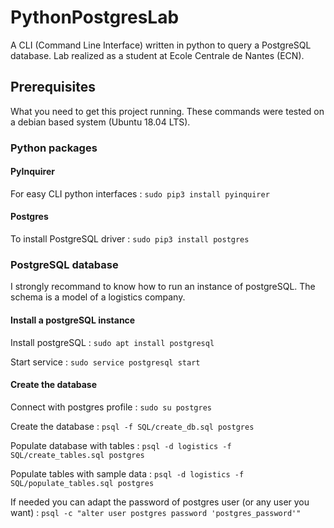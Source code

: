 # PythonPostgresLab
A CLI (Command Line Interface) written in python to query a PostgreSQL database. Lab realized as a student at Ecole Centrale de Nantes (ECN).

## Prerequisites

What you need to get this project running. These commands were tested on a debian based system (Ubuntu 18.04 LTS).

### Python packages

#### PyInquirer

For easy CLI python interfaces :
`sudo pip3 install pyinquirer`

#### Postgres

To install PostgreSQL driver :
`sudo pip3 install postgres`

### PostgreSQL database

I strongly recommand to know how to run an instance of postgreSQL. The schema is a model of a logistics company.

#### Install a postgreSQL instance

Install postgreSQL :
`sudo apt install postgresql`

Start service :
`sudo service postgresql start`

#### Create the database

Connect with postgres profile :
`sudo su postgres`

Create the database :
`psql -f SQL/create_db.sql postgres`

Populate database with tables :
`psql -d logistics -f SQL/create_tables.sql postgres`

Populate tables with sample data :
`psql -d logistics -f SQL/populate_tables.sql postgres`

If needed you can adapt the password of postgres user (or any user you want) :
`psql -c "alter user postgres password 'postgres_password'"`
